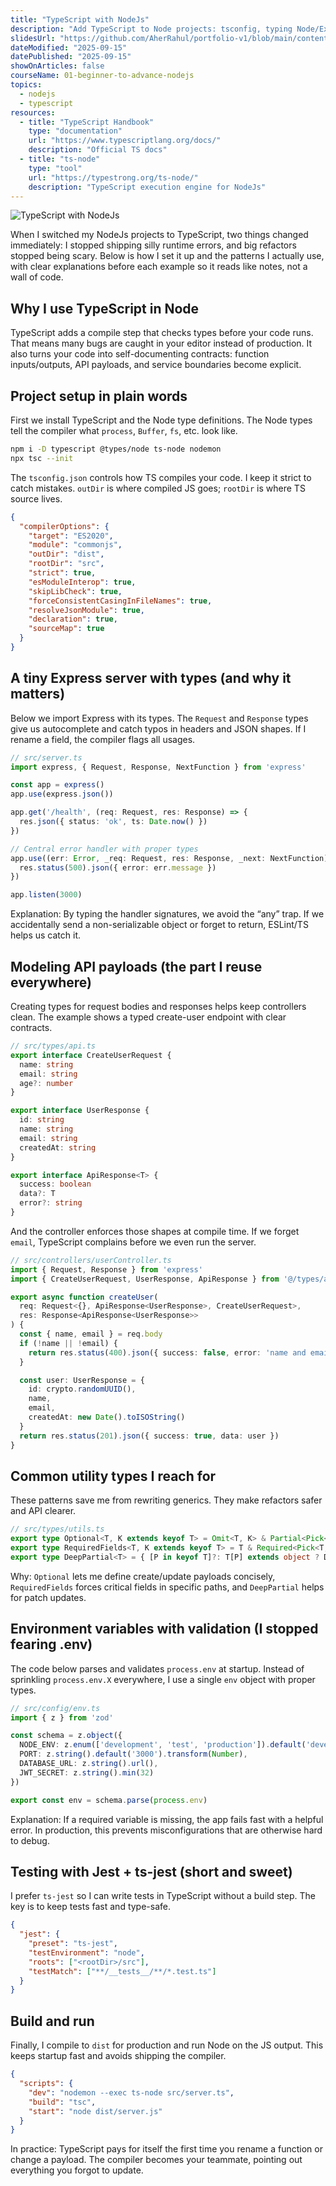 ```yaml
---
title: "TypeScript with NodeJs"
description: "Add TypeScript to Node projects: tsconfig, typing Node/Express, build pipelines, and DX tips."
slidesUrl: "https://github.com/AherRahul/portfolio-v1/blob/main/content/articles"
dateModified: "2025-09-15"
datePublished: "2025-09-15"
showOnArticles: false
courseName: 01-beginner-to-advance-nodejs
topics:
  - nodejs
  - typescript
resources:
  - title: "TypeScript Handbook"
    type: "documentation"
    url: "https://www.typescriptlang.org/docs/"
    description: "Official TS docs"
  - title: "ts-node"
    type: "tool"
    url: "https://typestrong.org/ts-node/"
    description: "TypeScript execution engine for NodeJs"
---
```


![TypeScript with NodeJs](https://res.cloudinary.com/duojkrgue/image/upload/v1757930701/Portfolio/nodeJsCourse/32_ci1c0b.png)

<!-- # 📖 My Personal Notes – TypeScript with NodeJs -->

When I switched my NodeJs projects to TypeScript, two things changed immediately: I stopped shipping silly runtime errors, and big refactors stopped being scary. Below is how I set it up and the patterns I actually use, with clear explanations before each example so it reads like notes, not a wall of code.

## Why I use TypeScript in Node

TypeScript adds a compile step that checks types before your code runs. That means many bugs are caught in your editor instead of production. It also turns your code into self-documenting contracts: function inputs/outputs, API payloads, and service boundaries become explicit.

## Project setup in plain words

First we install TypeScript and the Node type definitions. The Node types tell the compiler what `process`, `Buffer`, `fs`, etc. look like.

```bash
npm i -D typescript @types/node ts-node nodemon
npx tsc --init
```

The `tsconfig.json` controls how TS compiles your code. I keep it strict to catch mistakes. `outDir` is where compiled JS goes; `rootDir` is where TS source lives.

```json
{
  "compilerOptions": {
    "target": "ES2020",
    "module": "commonjs",
    "outDir": "dist",
    "rootDir": "src",
    "strict": true,
    "esModuleInterop": true,
    "skipLibCheck": true,
    "forceConsistentCasingInFileNames": true,
    "resolveJsonModule": true,
    "declaration": true,
    "sourceMap": true
  }
}
```

## A tiny Express server with types (and why it matters)

Below we import Express with its types. The `Request` and `Response` types give us autocomplete and catch typos in headers and JSON shapes. If I rename a field, the compiler flags all usages.

```ts
// src/server.ts
import express, { Request, Response, NextFunction } from 'express'

const app = express()
app.use(express.json())

app.get('/health', (req: Request, res: Response) => {
  res.json({ status: 'ok', ts: Date.now() })
})

// Central error handler with proper types
app.use((err: Error, _req: Request, res: Response, _next: NextFunction) => {
  res.status(500).json({ error: err.message })
})

app.listen(3000)
```

Explanation: By typing the handler signatures, we avoid the “any” trap. If we accidentally send a non-serializable object or forget to return, ESLint/TS helps us catch it.

## Modeling API payloads (the part I reuse everywhere)

Creating types for request bodies and responses helps keep controllers clean. The example shows a typed create-user endpoint with clear contracts.

```ts
// src/types/api.ts
export interface CreateUserRequest {
  name: string
  email: string
  age?: number
}

export interface UserResponse {
  id: string
  name: string
  email: string
  createdAt: string
}

export interface ApiResponse<T> {
  success: boolean
  data?: T
  error?: string
}
```

And the controller enforces those shapes at compile time. If we forget `email`, TypeScript complains before we even run the server.

```ts
// src/controllers/userController.ts
import { Request, Response } from 'express'
import { CreateUserRequest, UserResponse, ApiResponse } from '@/types/api'

export async function createUser(
  req: Request<{}, ApiResponse<UserResponse>, CreateUserRequest>,
  res: Response<ApiResponse<UserResponse>>
) {
  const { name, email } = req.body
  if (!name || !email) {
    return res.status(400).json({ success: false, error: 'name and email required' })
  }

  const user: UserResponse = {
    id: crypto.randomUUID(),
    name,
    email,
    createdAt: new Date().toISOString()
  }
  return res.status(201).json({ success: true, data: user })
}
```

## Common utility types I reach for

These patterns save me from rewriting generics. They make refactors safer and API clearer.

```ts
// src/types/utils.ts
export type Optional<T, K extends keyof T> = Omit<T, K> & Partial<Pick<T, K>>
export type RequiredFields<T, K extends keyof T> = T & Required<Pick<T, K>>
export type DeepPartial<T> = { [P in keyof T]?: T[P] extends object ? DeepPartial<T[P]> : T[P] }
```

Why: `Optional` lets me define create/update payloads concisely, `RequiredFields` forces critical fields in specific paths, and `DeepPartial` helps for patch updates.

## Environment variables with validation (I stopped fearing .env)

The code below parses and validates `process.env` at startup. Instead of sprinkling `process.env.X` everywhere, I use a single `env` object with proper types.

```ts
// src/config/env.ts
import { z } from 'zod'

const schema = z.object({
  NODE_ENV: z.enum(['development', 'test', 'production']).default('development'),
  PORT: z.string().default('3000').transform(Number),
  DATABASE_URL: z.string().url(),
  JWT_SECRET: z.string().min(32)
})

export const env = schema.parse(process.env)
```

Explanation: If a required variable is missing, the app fails fast with a helpful error. In production, this prevents misconfigurations that are otherwise hard to debug.

## Testing with Jest + ts-jest (short and sweet)

I prefer `ts-jest` so I can write tests in TypeScript without a build step. The key is to keep tests fast and type-safe.

```json
{
  "jest": {
    "preset": "ts-jest",
    "testEnvironment": "node",
    "roots": ["<rootDir>/src"],
    "testMatch": ["**/__tests__/**/*.test.ts"]
  }
}
```

## Build and run

Finally, I compile to `dist` for production and run Node on the JS output. This keeps startup fast and avoids shipping the compiler.

```json
{
  "scripts": {
    "dev": "nodemon --exec ts-node src/server.ts",
    "build": "tsc",
    "start": "node dist/server.js"
  }
}
```

In practice: TypeScript pays for itself the first time you rename a function or change a payload. The compiler becomes your teammate, pointing out everything you forgot to update.


